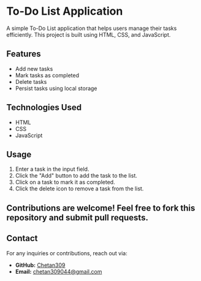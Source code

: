  # To-Do List Application

A simple To-Do List application that helps users manage their tasks efficiently. This project is built using HTML, CSS, and JavaScript.

## Features

- Add new tasks
- Mark tasks as completed
- Delete tasks
- Persist tasks using local storage

## Technologies Used

- HTML
- CSS
- JavaScript

## Usage

1. Enter a task in the input field.
2. Click the "Add" button to add the task to the list.
3. Click on a task to mark it as completed.
4. Click the delete icon to remove a task from the list.


## Contributions are welcome! Feel free to fork this repository and submit pull requests.

## Contact

For any inquiries or contributions, reach out via:

- **GitHub:** [Chetan309](https://github.com/Chetan309)
- **Email:** [chetan309044@gmail.com](mailto:chetan309044@gmail.com)
